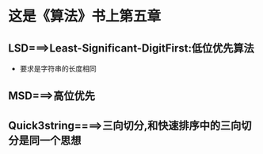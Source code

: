 # 这是《算法》书上第五章

## LSD===>Least-Significant-DigitFirst:低位优先算法

+ 要求是字符串的长度相同

## MSD===>高位优先

## Quick3string====>三向切分,和快速排序中的三向切分是同一个思想





